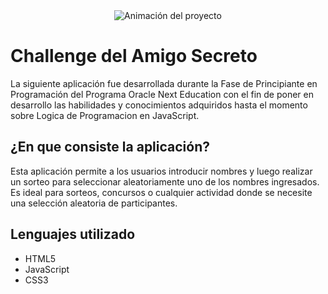 <div align="center">
  <img src="assets/Challenge%20Amigo%20Secreto.gif" alt="Animación del proyecto">
</div>

<h1>Challenge del Amigo Secreto</h1>

<p>La siguiente aplicación fue desarrollada durante la Fase de Principiante en Programación del Programa Oracle Next Education con el fin de poner en desarrollo las 
  habilidades y conocimientos adquiridos hasta el momento sobre Logica de Programacion en JavaScript.</p>
<h2>¿En que consiste la aplicación?</h2>
<p>Esta aplicación permite a los usuarios introducir nombres y luego realizar un sorteo para seleccionar aleatoriamente uno de los nombres ingresados. Es ideal para sorteos, 
concursos o cualquier actividad donde se necesite una selección aleatoria de participantes.</p>

<h2>Lenguajes utilizado</h2>
<ul>
  <li>HTML5</li>
  <li>JavaScript</li>
  <li>CSS3</li>
</ul>    
